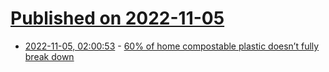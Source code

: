 # [Published on 2022-11-05](index.md)

* [2022-11-05, 02:00:53](https://news.ycombinator.com/item?id=33476960) - [60% of home compostable plastic doesn’t fully break down](https://blog.frontiersin.org/2022/11/03/60-of-home-compostable-plastic-doesnt-fully-break-down-ending-up-in-our-soil/)
